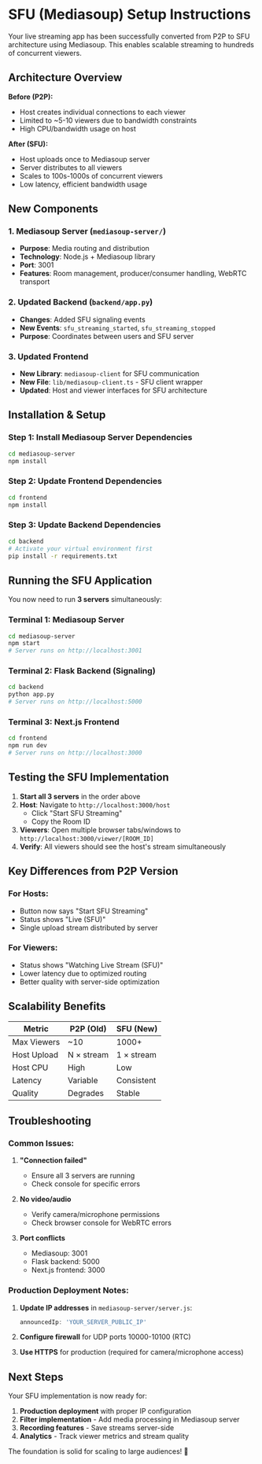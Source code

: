 # SFU (Mediasoup) Setup Instructions

Your live streaming app has been successfully converted from P2P to SFU architecture using Mediasoup. This enables scalable streaming to hundreds of concurrent viewers.

## Architecture Overview

**Before (P2P):**
- Host creates individual connections to each viewer
- Limited to ~5-10 viewers due to bandwidth constraints
- High CPU/bandwidth usage on host

**After (SFU):**
- Host uploads once to Mediasoup server
- Server distributes to all viewers
- Scales to 100s-1000s of concurrent viewers
- Low latency, efficient bandwidth usage

## New Components

### 1. Mediasoup Server (`mediasoup-server/`)
- **Purpose**: Media routing and distribution
- **Technology**: Node.js + Mediasoup library
- **Port**: 3001
- **Features**: Room management, producer/consumer handling, WebRTC transport

### 2. Updated Backend (`backend/app.py`)
- **Changes**: Added SFU signaling events
- **New Events**: `sfu_streaming_started`, `sfu_streaming_stopped`
- **Purpose**: Coordinates between users and SFU server

### 3. Updated Frontend
- **New Library**: `mediasoup-client` for SFU communication
- **New File**: `lib/mediasoup-client.ts` - SFU client wrapper
- **Updated**: Host and viewer interfaces for SFU architecture

## Installation & Setup

### Step 1: Install Mediasoup Server Dependencies
```bash
cd mediasoup-server
npm install
```

### Step 2: Update Frontend Dependencies
```bash
cd frontend
npm install
```

### Step 3: Update Backend Dependencies
```bash
cd backend
# Activate your virtual environment first
pip install -r requirements.txt
```

## Running the SFU Application

You now need to run **3 servers** simultaneously:

### Terminal 1: Mediasoup Server
```bash
cd mediasoup-server
npm start
# Server runs on http://localhost:3001
```

### Terminal 2: Flask Backend (Signaling)
```bash
cd backend
python app.py
# Server runs on http://localhost:5000
```

### Terminal 3: Next.js Frontend
```bash
cd frontend
npm run dev
# Server runs on http://localhost:3000
```

## Testing the SFU Implementation

1. **Start all 3 servers** in the order above
2. **Host**: Navigate to `http://localhost:3000/host`
   - Click "Start SFU Streaming"
   - Copy the Room ID
3. **Viewers**: Open multiple browser tabs/windows to `http://localhost:3000/viewer/[ROOM_ID]`
4. **Verify**: All viewers should see the host's stream simultaneously

## Key Differences from P2P Version

### For Hosts:
- Button now says "Start SFU Streaming"
- Status shows "Live (SFU)"
- Single upload stream distributed by server

### For Viewers:
- Status shows "Watching Live Stream (SFU)"
- Lower latency due to optimized routing
- Better quality with server-side optimization

## Scalability Benefits

| Metric | P2P (Old) | SFU (New) |
|--------|-----------|-----------|
| Max Viewers | ~10 | 1000+ |
| Host Upload | N × stream | 1 × stream |
| Host CPU | High | Low |
| Latency | Variable | Consistent |
| Quality | Degrades | Stable |

## Troubleshooting

### Common Issues:

1. **"Connection failed"**
   - Ensure all 3 servers are running
   - Check console for specific errors

2. **No video/audio**
   - Verify camera/microphone permissions
   - Check browser console for WebRTC errors

3. **Port conflicts**
   - Mediasoup: 3001
   - Flask backend: 5000  
   - Next.js frontend: 3000

### Production Deployment Notes:

1. **Update IP addresses** in `mediasoup-server/server.js`:
   ```javascript
   announcedIp: 'YOUR_SERVER_PUBLIC_IP'
   ```

2. **Configure firewall** for UDP ports 10000-10100 (RTC)

3. **Use HTTPS** for production (required for camera/microphone access)

## Next Steps

Your SFU implementation is now ready for:
1. **Production deployment** with proper IP configuration
2. **Filter implementation** - Add media processing in Mediasoup server
3. **Recording features** - Save streams server-side
4. **Analytics** - Track viewer metrics and stream quality

The foundation is solid for scaling to large audiences! 🚀